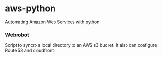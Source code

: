 # aws-python
Automating Amazon Web Services with python


### Webrobot
Script to syncro a local directory to an AWS s3 bucket. It also can configure Route 53 and cloudfront.
